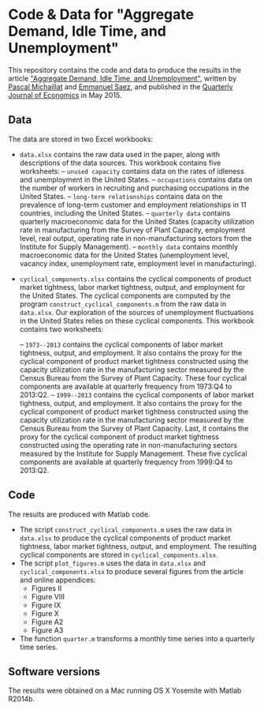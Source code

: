 # Code & Data for "Aggregate Demand, Idle Time, and Unemployment"

This repository contains the code and data to produce the results in the article ["Aggregate Demand, Idle Time, and Unemployment"](https://www.pascalmichaillat.org/3.html), written by [Pascal Michaillat](https://www.pascalmichaillat.org) and [Emmanuel Saez](https://eml.berkeley.edu/~saez/), and published in the [Quarterly Journal of Economics](https://doi.org/10.1093/qje/qjv006) in May 2015.

## Data

The data are stored in two Excel workbooks:

* `data.xlsx` contains the raw data used in the paper, along with descriptions of the data sources. This workbook contains five worksheets:
	– `unused capacity` contains data on the rates of idleness and unemployment in the United States.
	– `occupations` contains data on the number of workers in recruiting and purchasing
	occupations in the United States.
	– `long-term relationships` contains data on the prevalence of long-term customer and employment relationships in 11 countries, including the United States.
	– `quarterly data` contains quarterly macroeconomic data for the United States (capacity utilization rate in manufacturing from the Survey of Plant Capacity, employment level, real output, operating rate in non-manufacturing sectors from the Institute for Supply Management).
	– `monthly data` contains monthly macroeconomic data for the United States (unemployment level, vacancy index, unemployment rate, employment level in manufacturing).
* `cyclical_components.xlsx` contains the cyclical components of product market tightness, labor market tightness, output, and employment for the United States. The cyclical components are computed by the program `construct_cyclical_components.m` from the raw data in `data.xlsx`. Our exploration of the sources of unemployment fluctuations in the United States relies on these cyclical components. This workbook contains two worksheets:

	– `1973--2013` contains the cyclical components of labor market tightness, output, and employment. It also contains the proxy for the cyclical component of product market tightness constructed using the capacity utilization rate in the manufacturing sector measured by the Census Bureau from the Survey of Plant Capacity. These four cyclical components are available at quarterly frequency from 1973:Q4 to 2013:Q2.
	– `1999--2013` contains the cyclical components of labor market tightness, output, and employment. It also contains the proxy for the cyclical component of product market tightness constructed using the capacity utilization rate in the manufacturing sector measured by the Census Bureau from the Survey of Plant Capacity. Last, it contains the proxy for the cyclical component of product market tightness constructed using the operating rate in non-manufacturing sectors measured by the Institute for Supply Management. These five cyclical components are available at quarterly frequency from 1999:Q4 to 2013:Q2.

## Code

The results are produced with Matlab code.

* The script `construct_cyclical_components.m` uses the raw data in `data.xlsx` to produce the cyclical components of product market tightness, labor market tightness, output, and employment. The resulting cyclical components are stored in `cyclical_components.xlsx`.
* The script `plot_figures.m` uses the data in `data.xlsx` and `cyclical_components.xlsx` to produce several figures from the article and online appendices:
	- Figures II
	- Figure VIII
	- Figure IX
	- Figure X
	- Figure A2
	- Figure A3
* The function `quarter.m` transforms a monthly time series into a quarterly time series.

## Software versions

The results were obtained on a Mac running OS X Yosemite with Matlab R2014b.
